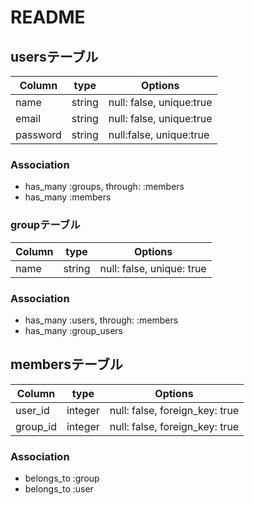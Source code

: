 # README

## usersテーブル
|Column|type|Options|
|------|----|-------|
|name|string|null: false, unique:true|
|email|string|null: false, unique:true|
|password|string|null:false, unique:true|

### Association
- has_many :groups, through: :members
- has_many :members


### groupテーブル
|Column|type|Options|
|------|----|-------|
|name|string|null: false, unique: true|

### Association
- has_many :users, through: :members
- has_many :group_users


## membersテーブル
|Column|type|Options|
|------|----|-------|
|user_id|integer|null: false, foreign_key: true|
|group_id|integer|null: false, foreign_key: true|

### Association
- belongs_to :group
- belongs_to :user
